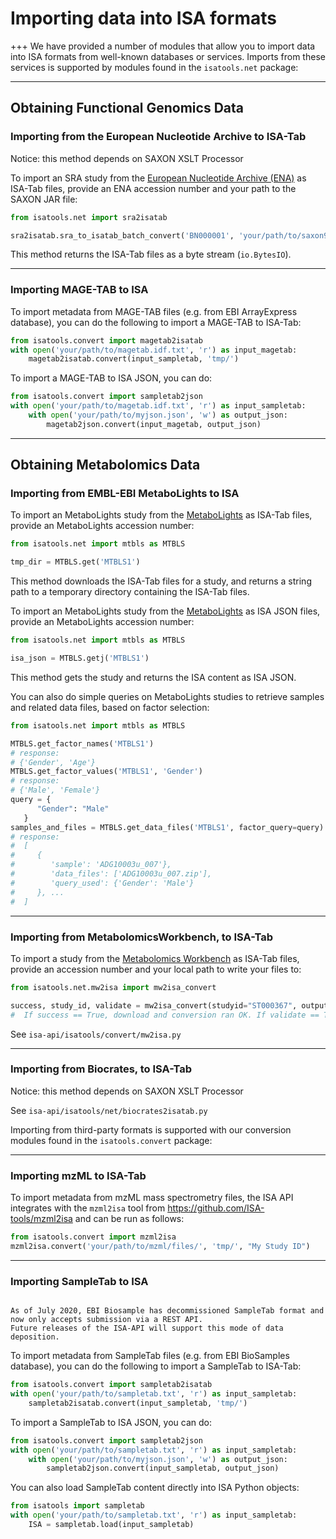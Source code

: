 # Importing data into ISA formats

+++
We have provided a number of modules that allow you to import data into
ISA formats from well-known databases or services. Imports from these
services is supported by modules found in the `isatools.net` package:

***

## Obtaining Functional Genomics Data

### Importing from the European Nucleotide Archive to ISA-Tab

Notice: this method depends on SAXON XSLT Processor

To import an SRA study from the [European Nucleotide Archive
(ENA)](https://www.ebi.ac.uk/ena) as ISA-Tab files, provide an ENA
accession number and your path to the SAXON JAR file:

```python
from isatools.net import sra2isatab

sra2isatab.sra_to_isatab_batch_convert('BN000001', 'your/path/to/saxon9.jar')
```

This method returns the ISA-Tab files as a byte stream (`io.BytesIO`).

***

### Importing MAGE-TAB to ISA

To import metadata from MAGE-TAB files (e.g. from EBI ArrayExpress
database), you can do the following to import a MAGE-TAB to ISA-Tab:

```python
from isatools.convert import magetab2isatab
with open('your/path/to/magetab.idf.txt', 'r') as input_magetab:
    magetab2isatab.convert(input_sampletab, 'tmp/')
```

To import a MAGE-TAB to ISA JSON, you can do:

```python
from isatools.convert import sampletab2json
with open('your/path/to/magetab.idf.txt', 'r') as input_sampletab:
    with open('your/path/to/myjson.json', 'w') as output_json:
        magetab2json.convert(input_magetab, output_json)
```

***

## Obtaining Metabolomics Data

### Importing from EMBL-EBI MetaboLights to ISA


To import an MetaboLights study from the
[MetaboLights](https://www.ebi.ac.uk/metabolights) as ISA-Tab files,
provide an MetaboLights accession number:

```python
from isatools.net import mtbls as MTBLS

tmp_dir = MTBLS.get('MTBLS1')
```

This method downloads the ISA-Tab files for a study, and returns a
string path to a temporary directory containing the ISA-Tab files.

To import an MetaboLights study from the
[MetaboLights](https://www.ebi.ac.uk/metabolights) as ISA JSON files,
provide an MetaboLights accession number:

```python
from isatools.net import mtbls as MTBLS

isa_json = MTBLS.getj('MTBLS1')
```

This method gets the study and returns the ISA content as ISA JSON.

You can also do simple queries on MetaboLights studies to retrieve
samples and related data files, based on factor selection:

```python
from isatools.net import mtbls as MTBLS

MTBLS.get_factor_names('MTBLS1')
# response:
# {'Gender', 'Age'}
MTBLS.get_factor_values('MTBLS1', 'Gender')
# response:
# {'Male', 'Female'}
query = {
      "Gender": "Male"
   }
samples_and_files = MTBLS.get_data_files('MTBLS1', factor_query=query)
# response:
#  [
#     {
#        'sample': 'ADG10003u_007'},
#        'data_files': ['ADG10003u_007.zip'],
#        'query_used': {'Gender': 'Male'}
#     }, ...
#  ]
```

***

### Importing from MetabolomicsWorkbench, to ISA-Tab

To import a study from the [Metabolomics
Workbench](http://www.metabolomicsworkbench.org/) as ISA-Tab files,
provide an accession number and your local path to write your files to:

```python
from isatools.net.mw2isa import mw2isa_convert

success, study_id, validate = mw2isa_convert(studyid="ST000367", outputdir='tmp/', dl_option="no", validate_option="yes")
#  If success == True, download and conversion ran OK. If validate == True, the ISA-Tabs generated passed validation
```

See `isa-api/isatools/convert/mw2isa.py`

***

### Importing from Biocrates, to ISA-Tab

Notice: this method depends on SAXON XSLT Processor

See `isa-api/isatools/net/biocrates2isatab.py`

Importing from third-party formats is supported with our conversion
modules found in the `isatools.convert` package:

***

### Importing mzML to ISA-Tab

To import metadata from mzML mass spectrometry files, the ISA API
integrates with the `mzml2isa` tool from
<https://github.com/ISA-tools/mzml2isa> and can be run as follows:

```python
from isatools.convert import mzml2isa
mzml2isa.convert('your/path/to/mzml/files/', 'tmp/', "My Study ID")
```

***

### Importing SampleTab to ISA

```{warning}

As of July 2020, EBI Biosample has decommissioned SampleTab format and now only accepts submission via a REST API.
Future releases of the ISA-API will support this mode of data deposition.
```

To import metadata from SampleTab files (e.g. from EBI BioSamples
database), you can do the following to import a SampleTab to ISA-Tab:

```python
from isatools.convert import sampletab2isatab
with open('your/path/to/sampletab.txt', 'r') as input_sampletab:
    sampletab2isatab.convert(input_sampletab, 'tmp/')
```

To import a SampleTab to ISA JSON, you can do:

```python
from isatools.convert import sampletab2json
with open('your/path/to/sampletab.txt', 'r') as input_sampletab:
    with open('your/path/to/myjson.json', 'w') as output_json:
        sampletab2json.convert(input_sampletab, output_json)
```

You can also load SampleTab content directly into ISA Python objects:

```python
from isatools import sampletab
with open('your/path/to/sampletab.txt', 'r') as input_sampletab:
    ISA = sampletab.load(input_sampletab)
```

